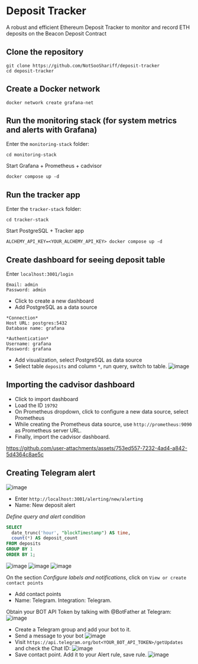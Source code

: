 # Deposit Tracker

A robust and efficient Ethereum Deposit Tracker to monitor and record ETH deposits on the Beacon Deposit Contract

## Clone the repository

```
git clone https://github.com/NotSooShariff/deposit-tracker
cd deposit-tracker
```

## Create a Docker network

```
docker network create grafana-net
```

## Run the monitoring stack (for system metrics and alerts with Grafana)

Enter the `monitoring-stack` folder:

```
cd monitoring-stack
```

Start Grafana + Prometheus + cadvisor

```
docker compose up -d
```

## Run the tracker app

Enter the `tracker-stack` folder:

```
cd tracker-stack
```

Start PostgreSQL + Tracker app

```
ALCHEMY_API_KEY=<YOUR_ALCHEMY_API_KEY> docker compose up -d
```

## Create dashboard for seeing deposit table

Enter `localhost:3001/login`

```
Email: admin
Password: admin
```

- Click to create a new dashboard
- Add PostgreSQL as a data source

```
*Connection*
Host URL: postgres:5432
Database name: grafana

*Authentication*
Username: grafana
Password: grafana
```

- Add visualization, select PostgreSQL as data source
- Select table `deposits` and column `*`, run query, switch to table.
  ![image](https://github.com/user-attachments/assets/92034b25-f3de-418b-8c42-a0f38164c70d)

## Importing the cadvisor dashboard

- Click to import dashboard
- Load the ID `19792`
- On Prometheus dropdown, click to configure a new data source, select Prometheus
- While creating the Prometheus data source, use `http://prometheus:9090` as Prometheus server URL.
- Finally, import the cadvisor dashboard.

https://github.com/user-attachments/assets/753ed557-7232-4ad4-a842-5d4364c8ae5c

## Creating Telegram alert

![image](https://github.com/user-attachments/assets/cefa5921-2d3b-4230-ae70-0e568156096f)

- Enter `http://localhost:3001/alerting/new/alerting`
- Name: New deposit alert

_Define query and alert condition_

```sql
SELECT
  date_trunc('hour', "blockTimestamp") AS time,
  count(*) AS deposit_count
FROM deposits
GROUP BY 1
ORDER BY 1;
```

![image](https://github.com/user-attachments/assets/d4fc16e7-e773-4b24-83f5-b486b2919320)
![image](https://github.com/user-attachments/assets/44769e22-e354-4bac-8b8f-8288a6ffff02)
![image](https://github.com/user-attachments/assets/ee2cb5d5-0533-4a4a-9299-cbe61a906aac)

On the section _Configure labels and notifications_, click on `View or create contact points`

- Add contact points
- Name: Telegram. Integration: Telegram.

Obtain your BOT API Token by talking with @BotFather at Telegram:
![image](https://github.com/user-attachments/assets/a00bac7e-1f76-4272-ae38-401d435aaeaa)

- Create a Telegram group and add your bot to it.
- Send a message to your bot
  ![image](https://github.com/user-attachments/assets/24c3480e-7dfa-4287-bae7-236be315333f)
- Visit `https://api.telegram.org/bot<YOUR_BOT_API_TOKEN>/getUpdates` and check the Chat ID:
  ![image](https://github.com/user-attachments/assets/ff6d8581-6594-4f1a-afb5-2809dbfe50dc)
- Save contact point. Add it to your Alert rule, save rule.
  ![image](https://github.com/user-attachments/assets/66c28d0a-c731-4cab-bcc1-09e41cc7c9e8)
